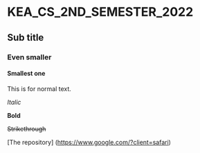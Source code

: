 # KEA_CS_2ND_SEMESTER_2022

## Sub title

### Even smaller

#### Smallest one

This is for normal text.

*Italic*

**Bold**

~~Strikethrough~~

[The repository]
(https://www.google.com/?client=safari)

